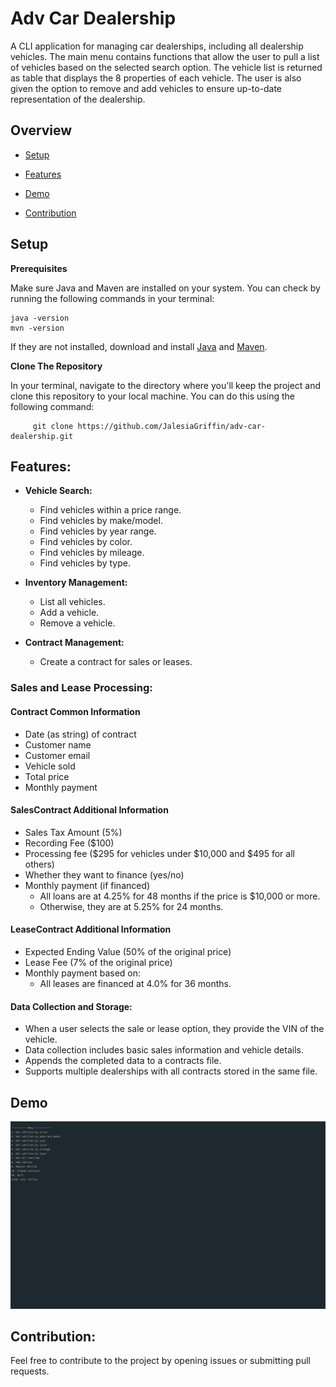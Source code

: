 # Adv Car Dealership
A CLI application for managing car dealerships, including all dealership vehicles. The main menu contains functions that allow the user to pull a list of vehicles based on the selected search option. The vehicle list is returned as table that displays the 8 properties of each vehicle. The user is also given the option to remove and add vehicles to ensure up-to-date representation of the dealership.
## Overview

- [Setup](#setup)

- [Features](#features)

- [Demo](#demo)

- [Contribution](#contribution)

## Setup
**Prerequisites**


Make sure Java and Maven are installed on your system.
You can check by running the following commands in your terminal:

```
java -version  
mvn -version
```
If they are not installed, download and install [Java](https://www.oracle.com/java/technologies/javase-downloads.html) and  [Maven](https://maven.apache.org/download.cgi).

**Clone The Repository**

In your terminal, navigate to the directory where you'll keep the project and clone this repository to your local machine. You can do this using the following command:
```
     git clone https://github.com/JalesiaGriffin/adv-car-dealership.git
```
## Features:

- **Vehicle Search:**
  - Find vehicles within a price range.
  - Find vehicles by make/model.
  - Find vehicles by year range.
  - Find vehicles by color.
  - Find vehicles by mileage.
  - Find vehicles by type.

- **Inventory Management:**
  - List all vehicles.
  - Add a vehicle.
  - Remove a vehicle.

- **Contract Management:**
  - Create a contract for sales or leases.

### Sales and Lease Processing:

#### Contract Common Information

- Date (as string) of contract
- Customer name
- Customer email
- Vehicle sold
- Total price
- Monthly payment

#### SalesContract Additional Information

- Sales Tax Amount (5%)
- Recording Fee ($100)
- Processing fee ($295 for vehicles under $10,000 and $495 for all others)
- Whether they want to finance (yes/no)
- Monthly payment (if financed)
  - All loans are at 4.25% for 48 months if the price is $10,000 or more.
  - Otherwise, they are at 5.25% for 24 months.

#### LeaseContract Additional Information

- Expected Ending Value (50% of the original price)
- Lease Fee (7% of the original price)
- Monthly payment based on:
  - All leases are financed at 4.0% for 36 months.

#### Data Collection and Storage:

- When a user selects the sale or lease option, they provide the VIN of the vehicle.
- Data collection includes basic sales information and vehicle details.
- Appends the completed data to a contracts file.
- Supports multiple dealerships with all contracts stored in the same file.

## Demo
![demo](imgs/demo.gif)

## Contribution:

Feel free to contribute to the project by opening issues or submitting pull requests.